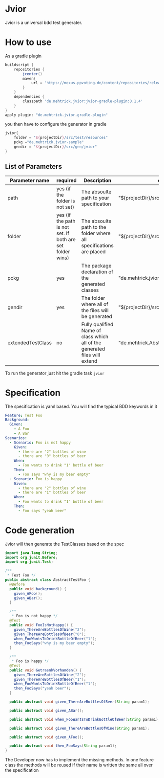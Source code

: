 # Jvior

Jvior is a universal bdd test generater.

# How to use

As a gradle plugin
```gradle
buildscript {
    repositories {
        jcenter()
        maven{
    	    url = "https://nexus.ppvoting.de/content/repositories/release/"
        }
    }
    dependencies {
        classpath 'de.mehtrick.jvior:jvior-gradle-plugin:0.1.4'
    }
}
apply plugin: "de.mehtrick.jvior.gradle-plugin"
```

you then have to configure the generator in gradle


```gradle
jvior{
	folder = "${projectDir}/src/test/resources"
	pckg ="de.mehtrick.jvior-sample"
	gendir = "${projectDir}/src/gen/jvior"
}
```
## List of Parameters
| Parameter name |required| Description | example |
|----------------|--------|-------------|---------|
|path|yes (if the folder is not set)|The absoulte path to your specification|"${projectDir}/src/test/resources/jvior.yml"|
|folder|yes (if the path is not set. If both are set folder wins)|The absoulte path to the folder where all specifications are placed|"${projectDir}/src/test/resources"|
|pckg|yes|The package declaration of the generated classes|"de.mehtrick.jvior-sample"|
|gendir|yes|The folder where all of the files will be generated|"${projectDir}/src/test/gen"|
|extendedTestClass|no|Fully qualified Name of class which all of the generated files will extend|"de.mehtrick.AbstractTestClass"|

To run the generator just hit the gradle task `jvior`

# Specification
The specification is yaml based. You will find the typical BDD keywords in it

```yaml
Feature: Test Foo
Background:
  Given: 
    - A Foo
    - A Bar
Scenarios: 
  - Scenario: Foo is not happy
    Given: 
      - there are "2" bottles of wine
      - there are "0" bottles of beer
    When:
      - Foo wants to drink "1" bottle of beer
    Then:
      - Foo says "why is my beer empty"  
  - Scenario: Foo is happy
    Given: 
      - there are "2" bottles of wine
      - there are "1" bottles of beer
    When:
      - Foo wants to drink "1" bottle of beer
    Then:
      - Foo says "yeah beer"  
```

# Code generation

Jvior will then generate the TestClasses based on the spec

```java
import java.lang.String;
import org.junit.Before;
import org.junit.Test;

/**
 * Test Foo */
public abstract class AbstractTestFoo {
  @Before
  public void background() {
    given_AFoo();
    given_ABar();
  }

  /**
   * Foo is not happy */
  @Test
  public void FooIsNotHappy() {
    given_ThereAreBottlesOfWine("2");
    given_ThereAreBottlesOfBeer("0");
    when_FooWantsToDrinkBottleOfBeer("1");
    then_FooSays("why is my beer empty");
  }

  /**
   * Foo is happy */
  @Test
  public void GetraenkVorhanden() {
    given_ThereAreBottlesOfWine("2");
    given_ThereAreBottlesOfBeer("1");
    when_FooWantsToDrinkBottleOfBeer("1");
    then_FooSays("yeah beer");
  }

  public abstract void given_ThereAreBottlesOfBeer(String param1);

  public abstract void given_ABar();

  public abstract void when_FooWantsToDrinkBottleOfBeer(String param1);

  public abstract void given_ThereAreBottlesOfWine(String param1);

  public abstract void given_AFoo();

  public abstract void then_FooSays(String param1);
}

```

The Developer now has to implement the missing methods. In one feature class the methods will be reused if their name is written the same all over the specification